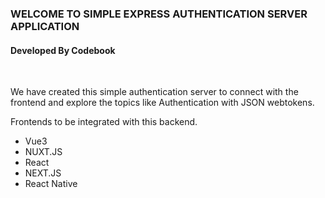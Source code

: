 ### WELCOME TO SIMPLE EXPRESS AUTHENTICATION SERVER APPLICATION

<h4>Developed By Codebook</h4>
<br />
<p>We have created this simple authentication server to connect with the frontend and explore the topics like Authentication with JSON webtokens.</p>

<p>Frontends to be integrated with this backend.</p>
<ul>
    <li>Vue3</li>
    <li>NUXT.JS</li>
    <li>React</li>
    <li>NEXT.JS</li>
    <li>React Native</li>
</ul>

